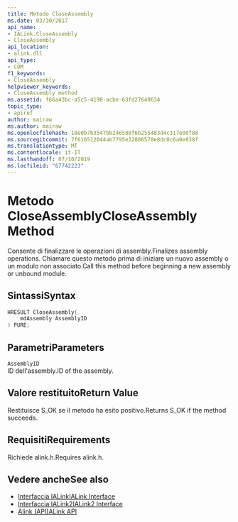 ```yaml
---
title: Metodo CloseAssembly
ms.date: 03/30/2017
api_name:
- IALink.CloseAssembly
- CloseAssembly
api_location:
- alink.dll
api_type:
- COM
f1_keywords:
- CloseAssembly
helpviewer_keywords:
- CloseAssembly method
ms.assetid: f66a43bc-a5c5-4190-acbe-63fd27640634
topic_type:
- apiref
author: mairaw
ms.author: mairaw
ms.openlocfilehash: 18e0b7b3547bb246588f6b255483d4c317e0df88
ms.sourcegitcommit: 7f616512044ab7795e32806578e8dc0c6a0e038f
ms.translationtype: MT
ms.contentlocale: it-IT
ms.lasthandoff: 07/10/2019
ms.locfileid: "67742223"
---
```

# <a name="closeassembly-method"></a><span data-ttu-id="60d97-102">Metodo CloseAssembly</span><span class="sxs-lookup"><span data-stu-id="60d97-102">CloseAssembly Method</span></span>
<span data-ttu-id="60d97-103">Consente di finalizzare le operazioni di assembly.</span><span class="sxs-lookup"><span data-stu-id="60d97-103">Finalizes assembly operations.</span></span> <span data-ttu-id="60d97-104">Chiamare questo metodo prima di iniziare un nuovo assembly o un modulo non associato.</span><span class="sxs-lookup"><span data-stu-id="60d97-104">Call this method before beginning a new assembly or unbound module.</span></span>  
  
## <a name="syntax"></a><span data-ttu-id="60d97-105">Sintassi</span><span class="sxs-lookup"><span data-stu-id="60d97-105">Syntax</span></span>  
  
```cpp  
HRESULT CloseAssembly(  
    mdAssembly AssemblyID  
) PURE;  
```  
  
## <a name="parameters"></a><span data-ttu-id="60d97-106">Parametri</span><span class="sxs-lookup"><span data-stu-id="60d97-106">Parameters</span></span>  
 `AssemblyID`  
 <span data-ttu-id="60d97-107">ID dell'assembly.</span><span class="sxs-lookup"><span data-stu-id="60d97-107">ID of the assembly.</span></span>  
  
## <a name="return-value"></a><span data-ttu-id="60d97-108">Valore restituito</span><span class="sxs-lookup"><span data-stu-id="60d97-108">Return Value</span></span>  
 <span data-ttu-id="60d97-109">Restituisce S_OK se il metodo ha esito positivo.</span><span class="sxs-lookup"><span data-stu-id="60d97-109">Returns S_OK if the method succeeds.</span></span>  
  
## <a name="requirements"></a><span data-ttu-id="60d97-110">Requisiti</span><span class="sxs-lookup"><span data-stu-id="60d97-110">Requirements</span></span>  
 <span data-ttu-id="60d97-111">Richiede alink.h.</span><span class="sxs-lookup"><span data-stu-id="60d97-111">Requires alink.h.</span></span>  
  
## <a name="see-also"></a><span data-ttu-id="60d97-112">Vedere anche</span><span class="sxs-lookup"><span data-stu-id="60d97-112">See also</span></span>

- [<span data-ttu-id="60d97-113">Interfaccia IALink</span><span class="sxs-lookup"><span data-stu-id="60d97-113">IALink Interface</span></span>](../../../../docs/framework/unmanaged-api/alink/ialink-interface.md)
- [<span data-ttu-id="60d97-114">Interfaccia IALink2</span><span class="sxs-lookup"><span data-stu-id="60d97-114">IALink2 Interface</span></span>](../../../../docs/framework/unmanaged-api/alink/ialink2-interface.md)
- [<span data-ttu-id="60d97-115">Alink (API)</span><span class="sxs-lookup"><span data-stu-id="60d97-115">ALink API</span></span>](../../../../docs/framework/unmanaged-api/alink/index.md)
